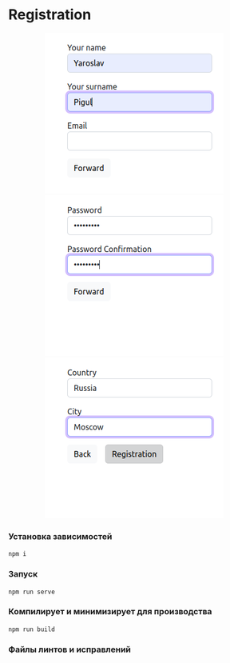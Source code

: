 # Registration

 <div align="center">
     <img src="https://github.com/Yariz-IT/Registration/blob/main/pages/main%20page.png"/>
          <img src="https://github.com/Yariz-IT/Registration/blob/main/pages/second%20page.png"/>
     <img src="https://github.com/Yariz-IT/Registration/blob/main/pages/third%20page.png"/>

  </div>  
  
  

###  Установка зависимостей 
```
npm i
```

### Запуск
```
npm run serve
```

### Компилирует и минимизирует для производства
```
npm run build
```

### Файлы линтов и исправлений
```


